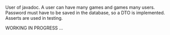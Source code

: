 User of javadoc.
A user can have many games and games many users.
Password must have to be saved in the database, so a DTO is implemented.
Asserts are used in testing.

WORKING IN PROGRESS ...